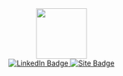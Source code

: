 <div id="header" align="center">
  <img src="https://media.giphy.com/media/M9gbBd9nbDrOTu1Mqx/giphy.gif" height=100 style="object-fit: none">
  <div id="badges">
  <a href="https://www.linkedin.com/in/snezhig/?lipi=urn%3Ali%3Apage%3Ad_flagship3_profile_view_base%3BquMxmhY0Te6aRk0eZ1Cjjg%3D%3D">
    <img src="https://img.shields.io/badge/LinkedIn-blue?style=for-the-badge&logo=linkedin&logoColor=white" alt="LinkedIn Badge"/>
  </a>
    <a href="https://snezhig.site">
      <img src="https://img.shields.io/badge/-snezhig.ru-red?style=for-the-badge" alt="Site Badge"/>
    </a>
</div>
  <img src="https://komarev.com/ghpvc/?username=snezhige&style=flat-square&color=blue" alt=""/>
</div>
 

<!--
**Snezhig/snezhig** is a ✨ _special_ ✨ repository because its `README.md` (this file) appears on your GitHub profile.

Here are some ideas to get you started:

- 🔭 I’m currently working on ...
- 🌱 I’m currently learning ...
- 👯 I’m looking to collaborate on ...
- 🤔 I’m looking for help with ...
- 💬 Ask me about ...
- 📫 How to reach me: ...
- 😄 Pronouns: ...
- ⚡ Fun fact: ...
-->
